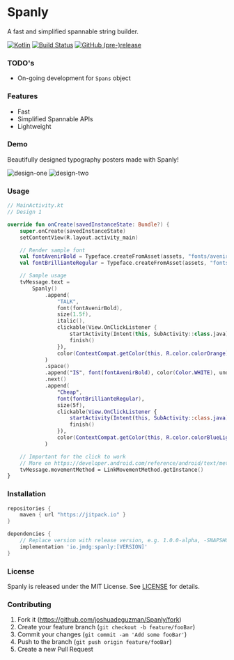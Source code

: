 # Spanly
A fast and simplified spannable string builder.

[![Kotlin](https://img.shields.io/badge/Kotlin-1.3.21-green.svg)](http://kotlinlang.org)
[![Build Status](https://travis-ci.com/joshuadeguzman/Spanly.svg?branch=master)](https://travis-ci.com/joshuadeguzman/Spanly)
[![GitHub (pre-)release](https://img.shields.io/github/release/joshuadeguzman/spanly/all.svg?style=flat-square)
](./../../releases)

### TODO's

- On-going development for `Spans` object

### Features

- Fast
- Simplified Spannable APIs
- Lightweight

### Demo

Beautifully designed typography posters made with Spanly!

![design-one](https://github.com/joshuadeguzman/Spanly/blob/master/screenshots/design_1.png)
![design-two](https://github.com/joshuadeguzman/Spanly/blob/master/screenshots/design_2.png)

### Usage

```kotlin
// MainActivity.kt
// Design 1

override fun onCreate(savedInstanceState: Bundle?) {
    super.onCreate(savedInstanceState)
    setContentView(R.layout.activity_main)

    // Render sample font
    val fontAvenirBold = Typeface.createFromAsset(assets, "fonts/avenir_bold.ttc")
    val fontBrillianteRegular = Typeface.createFromAsset(assets, "fonts/brilliante_regular.ttf")

    // Sample usage
    tvMessage.text =
        Spanly()
            .append(
                "TALK",
                font(fontAvenirBold),
                size(1.5f),
                italic(),
                clickable(View.OnClickListener {
                    startActivity(Intent(this, SubActivity::class.java))
                    finish()
                }),
                color(ContextCompat.getColor(this, R.color.colorOrange))
            )
            .space()
            .append("IS", font(fontAvenirBold), color(Color.WHITE), underline(), size(1.5f))
            .next()
            .append(
                "Cheap",
                font(fontBrillianteRegular),
                size(5f),
                clickable(View.OnClickListener {
                    startActivity(Intent(this, SubActivity::class.java))
                    finish()
                }),
                color(ContextCompat.getColor(this, R.color.colorBlueLight))
            )

    // Important for the click to work
    // More on https://developer.android.com/reference/android/text/method/LinkMovementMethod
    tvMessage.movementMethod = LinkMovementMethod.getInstance()
}

```

### Installation

```gradle
repositories {
    maven { url "https://jitpack.io" }
}

dependencies {
    // Replace version with release version, e.g. 1.0.0-alpha, -SNAPSHOT
    implementation 'io.jmdg:spanly:[VERSION]'
}
```

### License

Spanly is released under the MIT License. See [LICENSE](https://github.com/joshuadeguzman/Spanly/blob/master/LICENSE) for details.

### Contributing

1. Fork it (<https://github.com/joshuadeguzman/Spanly/fork>)
2. Create your feature branch (`git checkout -b feature/fooBar`)
3. Commit your changes (`git commit -am 'Add some fooBar'`)
4. Push to the branch (`git push origin feature/fooBar`)
5. Create a new Pull Request
